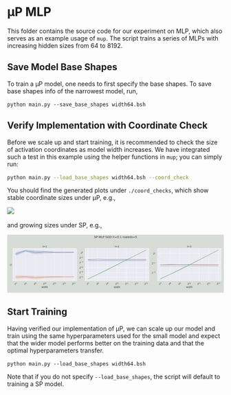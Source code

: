 # μP MLP
This folder contains the source code for our experiment on MLP, which also serves as an example usage of `mup`.
The script trains a series of MLPs with increasing hidden sizes from 64 to 8192.

## Save Model Base Shapes
To train a μP model, one needs to first specify the base shapes. To save base shapes info of the narrowest model, run,
```
python main.py --save_base_shapes width64.bsh
```

## Verify Implementation with Coordinate Check
Before we scale up and start training, it is recommended to check the size of activation coordinates as model width increases. We have integrated such a test in this example using the helper functions in `mup`; you can simply run:

```bash
python main.py --load_base_shapes width64.bsh --coord_check
```
You should find the generated plots under `./coord_checks`, which show stable coordinate sizes under μP, e.g., 

![](coord_checks/μp_mlp_sgd_coord.png)

and growing sizes under SP, e.g.,

![](coord_checks/sp_mlp_sgd_coord.png)


## Start Training
Having verified our implementation of μP, we can scale up our model and train using the same hyperparameters used for the small model and expect that the wider model performs better on the training data and that the optimal hyperparameters transfer.
```
python main.py --load_base_shapes width64.bsh
```

Note that if you do not specify `--load_base_shapes`, the script will default to training a SP model.